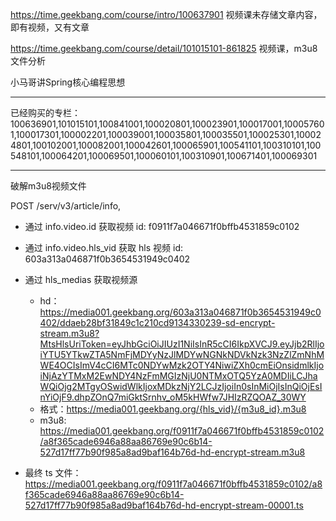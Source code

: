 https://time.geekbang.com/course/intro/100637901 视频课未存储文章内容，即有视频，又有文章

https://time.geekbang.com/course/detail/101015101-861825 视频课，m3u8文件分析

小马哥讲Spring核心编程思想

---

已经购买的专栏：
100636901,101015101,100841001,100020801,100023901,100017001,100057601,100017301,100002201,100039001,100035801,100035501,100025301,100024801,100102001,100082001,100042601,100065901,100541101,100310101,100548101,100064201,100069501,100060101,100310901,100671401,100069301

---

破解m3u8视频文件

POST /serv/v3/article/info, 
- 通过 info.video.id 获取视频 id: f0911f7a046671f0bffb4531859c0102
- 通过 info.video.hls_vid 获取 hls 视频 id: 603a313a046871f0b3654531949c0402
- 通过 hls_medias 获取视频源
    - hd：https://media001.geekbang.org/603a313a046871f0b3654531949c0402/ddaeb28bf31849c1c210cd9134330239-sd-encrypt-stream.m3u8?MtsHlsUriToken=eyJhbGciOiJIUzI1NiIsInR5cCI6IkpXVCJ9.eyJjb2RlIjoiYTU5YTkwZTA5NmFjMDYyNzJlMDYwNGNkNDVkNzk3NzZlZmNhMWE4OCIsImV4cCI6MTc0NDYwMzk2OTY4NiwiZXh0cmEiOnsidmlkIjoiNjAzYTMxM2EwNDY4NzFmMGIzNjU0NTMxOTQ5YzA0MDIiLCJhaWQiOjg2MTgyOSwidWlkIjoxMDkzNjY2LCJzIjoiIn0sInMiOjIsInQiOjEsInYiOjF9.dhpZOnQ7miGktSrnhv_oM5kHWfw7JHIzRZQOAZ_30WY
    - 格式：https://media001.geekbang.org/{hls_vid}/{m3u8_id}.m3u8
    - m3u8: https://media001.geekbang.org/f0911f7a046671f0bffb4531859c0102/a8f365cade6946a88aa86769e90c6b14-527d17ff77b90f985a8ad9baf164b76d-hd-encrypt-stream.m3u8

- 最终 ts 文件：https://media001.geekbang.org/f0911f7a046671f0bffb4531859c0102/a8f365cade6946a88aa86769e90c6b14-527d17ff77b90f985a8ad9baf164b76d-hd-encrypt-stream-00001.ts
